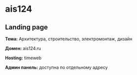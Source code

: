# ais124
## Landing page
**Тема:** Архитектура, строительство, электромонтаж, дизайн

**Домен:** ais124.ru

**Hosting:** timeweb

**Админ панель:** доступна по отдельному адресу